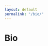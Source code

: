 ```yaml
---
layout: default
permalink: "/bio/"
---
```


<div class="hero bio-hero">
  <h1 class="hero-title">Bio</h1>
</div>

